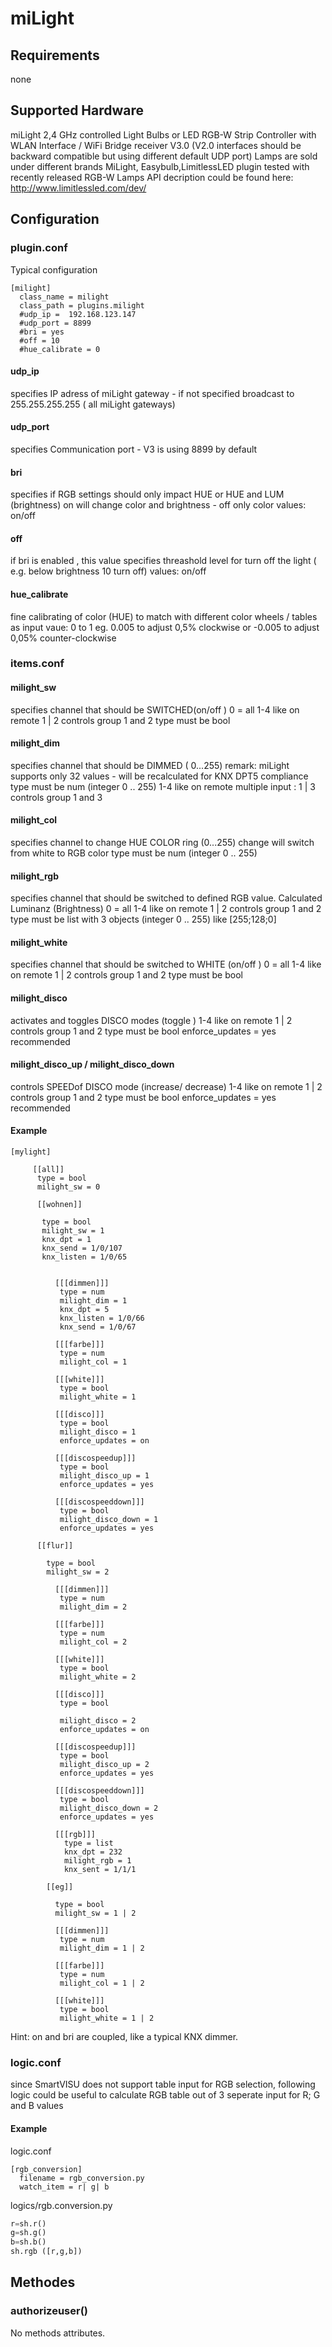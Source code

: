 # miLight 

## Requirements

none

## Supported Hardware

miLight 2,4 GHz controlled Light Bulbs or LED RGB-W Strip Controller with WLAN Interface / WiFi Bridge receiver V3.0 
(V2.0 interfaces should be backward compatible but using different default UDP port)
Lamps are sold under different brands MiLight, Easybulb,LimitlessLED
plugin tested with recently released RGB-W Lamps
API decription could be found here:  http://www.limitlessled.com/dev/

## Configuration

### plugin.conf

Typical configuration

```
[milight]
  class_name = milight
  class_path = plugins.milight
  #udp_ip =  192.168.123.147
  #udp_port = 8899
  #bri = yes
  #off = 10    
  #hue_calibrate = 0
```

#### udp_ip

specifies IP adress of miLight gateway - if not specified broadcast to 255.255.255.255 ( all miLight gateways)

#### udp_port

specifies Communication port - V3 is using 8899 by default

#### bri

specifies if RGB settings should only impact HUE or HUE and LUM (brightness)
on will change color and brightness  - off only color
values: on/off 

#### off

if bri is enabled , this value specifies threashold level for turn off the light ( e.g. below brightness 10 turn off) 
values: on/off

#### hue_calibrate 

fine calibrating of color (HUE) to match with different color wheels / tables as input
vaue: 0 to 1   eg. 0.005 to adjust 0,5% clockwise or  -0.005 to adjust 0,05% counter-clockwise


### items.conf

#### milight_sw

specifies channel that should be SWITCHED(on/off ) 
 0 = all   1-4 like on remote      1 | 2   controls group 1 and 2
type must be bool


#### milight_dim

specifies channel that should be DIMMED  ( 0...255)
remark: miLight supports only 32 values - will be recalculated for KNX DPT5 compliance
type must be num  (integer 0 .. 255)
   1-4 like on remote   multiple input :   1 | 3   controls group 1 and 3
 
#### milight_col 

specifies channel to change HUE COLOR ring (0...255)
change will switch from white to RGB color
type must be num  (integer 0 .. 255)

#### milight_rgb

specifies channel that should be switched to defined RGB value. Calculated Luminanz (Brightness) 
0 = all   1-4 like on remote      1 | 2   controls group 1 and 2
type must be list with 3 objects (integer 0 .. 255) like  [255;128;0]  
 

 

#### milight_white 

specifies channel that should be switched to WHITE (on/off ) 
 0 = all   1-4 like on remote      1 | 2   controls group 1 and 2
type must be bool

#### milight_disco

activates and toggles DISCO modes (toggle ) 
  1-4 like on remote      1 | 2   controls group 1 and 2
type must be bool
enforce_updates = yes   recommended

#### milight_disco_up / milight_disco_down

controls SPEEDof DISCO mode (increase/ decrease) 
  1-4 like on remote      1 | 2   controls group 1 and 2
type must be bool
enforce_updates = yes   recommended

#### Example

```
[mylight]

     [[all]]
      type = bool
      milight_sw = 0 

      [[wohnen]]
       
       type = bool
       milight_sw = 1 
       knx_dpt = 1
       knx_send = 1/0/107
       knx_listen = 1/0/65
       
          
          [[[dimmen]]]       
           type = num
           milight_dim = 1 
           knx_dpt = 5
           knx_listen = 1/0/66
           knx_send = 1/0/67
         
          [[[farbe]]]
           type = num
           milight_col = 1 
          
          [[[white]]]
           type = bool
           milight_white = 1 
         
          [[[disco]]]
           type = bool
           milight_disco = 1 
           enforce_updates = on
          
          [[[discospeedup]]]
           type = bool
           milight_disco_up = 1 
           enforce_updates = yes
          
          [[[discospeeddown]]]
           type = bool
           milight_disco_down = 1 
           enforce_updates = yes
          
      [[flur]]
      
        type = bool
        milight_sw = 2
          
          [[[dimmen]]]       
           type = num
           milight_dim = 2
         
          [[[farbe]]]
           type = num
           milight_col = 2 
          
          [[[white]]]
           type = bool
           milight_white = 2 
         
          [[[disco]]]
           type = bool
          
           milight_disco = 2 
           enforce_updates = on
          
          [[[discospeedup]]]
           type = bool
           milight_disco_up = 2 
           enforce_updates = yes
          
          [[[discospeeddown]]]
           type = bool
           milight_disco_down = 2
           enforce_updates = yes
           
          [[[rgb]]]
            type = list
            knx_dpt = 232
            milight_rgb = 1
            knx_sent = 1/1/1
          
        [[eg]]
      
          type = bool
          milight_sw = 1 | 2
          
          [[[dimmen]]]       
           type = num
           milight_dim = 1 | 2
         
          [[[farbe]]]
           type = num
           milight_col = 1 | 2
          
          [[[white]]]
           type = bool
           milight_white = 1 | 2
```

Hint: on and bri are  coupled, like a typical KNX dimmer.

### logic.conf

since SmartVISU does not support table input for RGB selection, following logic could be useful to calculate RGB table out of 3 seperate input for R; G and B values

#### Example

logic.conf
```
[rgb_conversion]
  filename = rgb_conversion.py
  watch_item = r| g| b
```

logics/rgb.conversion.py
```python
r=sh.r()
g=sh.g()
b=sh.b()
sh.rgb ([r,g,b])
```
 
## Methodes

### authorizeuser()

No methods attributes.

